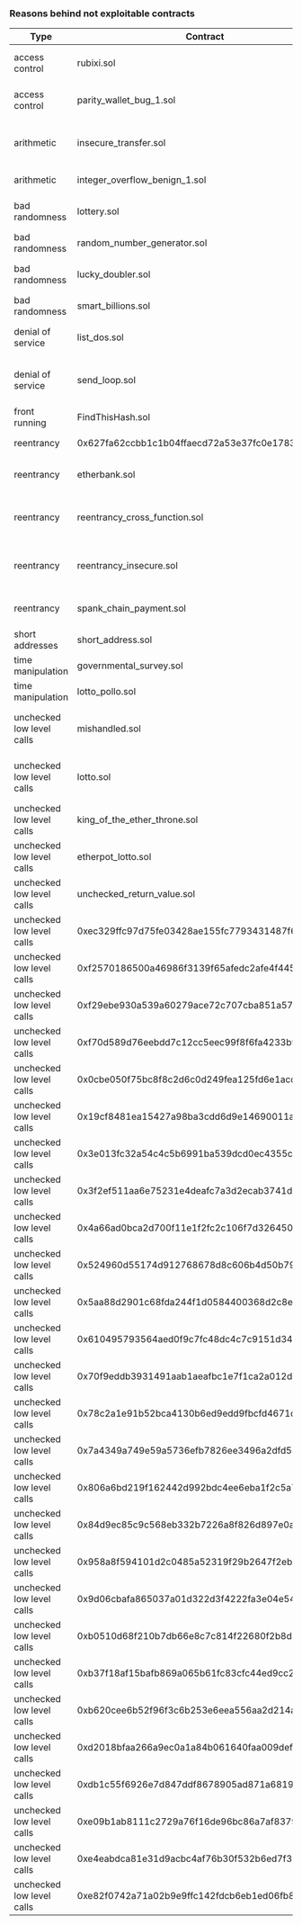 ### Reasons behind not exploitable contracts

| Type                      | Contract                                       | Reason                            |
|---------------------------|------------------------------------------------|-----------------------------------|
| access control            | rubixi.sol                                     | wrong solidity version            |
| access control            | parity_wallet_bug_1.sol                        | incompatible solidity version     |
| arithmetic                | insecure_transfer.sol                          | missing methods, not functionable |
| arithmetic                | integer_overflow_benign_1.sol                  | benign overflow                   |
| bad randomness            | lottery.sol                                    | wrong solidity version            |
| bad randomness            | random_number_generator.sol                    | not functionable                  |
| bad randomness            | lucky_doubler.sol                              | wrong solidity version            |
| bad randomness            | smart_billions.sol                             | exceeded time box                 |
| denial of service         | list_dos.sol                                   | wrong solidity version            |
| denial of service         | send_loop.sol                                  | missing methods, not functionable |
| front running             | FindThisHash.sol                               | needs to crack hash               |
| reentrancy                | 0x627fa62ccbb1c1b04ffaecd72a53e37fc0e17839.sol | false positive                    |
| reentrancy                | etherbank.sol                                  | wrong solidity version            |
| reentrancy                | reentrancy_cross_function.sol                  | missing methods, not functionable |
| reentrancy                | reentrancy_insecure.sol                        | missing methods, not functionable |
| reentrancy                | spank_chain_payment.sol                        | exceeded time box for exploits    |
| short addresses           | short_address.sol                              | exceeded time box                 |
| time manipulation         | governmental_survey.sol                        | missing methods                   |
| time manipulation         | lotto_pollo.sol                                | missing methods                   |
| unchecked low level calls | mishandled.sol                                 | missing methods, not functionable |
| unchecked low level calls | lotto.sol                                      | missing methods, not functionable |
| unchecked low level calls | king_of_the_ether_throne.sol                   | wrong solidity version            |
| unchecked low level calls | etherpot_lotto.sol                             | wrong solidity version            |
| unchecked low level calls | unchecked_return_value.sol                     | not exploitable                   |
| unchecked low level calls | 0xec329ffc97d75fe03428ae155fc7793431487f63.sol | not exploitable                   |
| unchecked low level calls | 0xf2570186500a46986f3139f65afedc2afe4f445d.sol | not exploitable                   |
| unchecked low level calls | 0xf29ebe930a539a60279ace72c707cba851a57707.sol | not exploitable                   |
| unchecked low level calls | 0xf70d589d76eebdd7c12cc5eec99f8f6fa4233b9e.sol | not exploitable                   |
| unchecked low level calls | 0x0cbe050f75bc8f8c2d6c0d249fea125fd6e1acc9.sol | not exploitable                   |
| unchecked low level calls | 0x19cf8481ea15427a98ba3cdd6d9e14690011ab10.sol | not exploitable                   |
| unchecked low level calls | 0x3e013fc32a54c4c5b6991ba539dcd0ec4355c859.sol | not exploitable                   |
| unchecked low level calls | 0x3f2ef511aa6e75231e4deafc7a3d2ecab3741de2.sol | not exploitable                   |
| unchecked low level calls | 0x4a66ad0bca2d700f11e1f2fc2c106f7d3264504c.sol | not exploitable                   |
| unchecked low level calls | 0x524960d55174d912768678d8c606b4d50b79d7b1.sol | not exploitable                   |
| unchecked low level calls | 0x5aa88d2901c68fda244f1d0584400368d2c8e739.sol | not exploitable                   |
| unchecked low level calls | 0x610495793564aed0f9c7fc48dc4c7c9151d34fd6.sol | not exploitable                   |
| unchecked low level calls | 0x70f9eddb3931491aab1aeafbc1e7f1ca2a012db4.sol | not exploitable                   |
| unchecked low level calls | 0x78c2a1e91b52bca4130b6ed9edd9fbcfd4671c37.sol | not exploitable                   |
| unchecked low level calls | 0x7a4349a749e59a5736efb7826ee3496a2dfd5489.sol | not exploitable                   |
| unchecked low level calls | 0x806a6bd219f162442d992bdc4ee6eba1f2c5a707.sol | not exploitable                   |
| unchecked low level calls | 0x84d9ec85c9c568eb332b7226a8f826d897e0a4a8.sol | not exploitable                   |
| unchecked low level calls | 0x958a8f594101d2c0485a52319f29b2647f2ebc06.sol | not exploitable                   |
| unchecked low level calls | 0x9d06cbafa865037a01d322d3f4222fa3e04e5488.sol | not exploitable                   |
| unchecked low level calls | 0xb0510d68f210b7db66e8c7c814f22680f2b8d1d6.sol | not exploitable                   |
| unchecked low level calls | 0xb37f18af15bafb869a065b61fc83cfc44ed9cc27.sol | not exploitable                   |
| unchecked low level calls | 0xb620cee6b52f96f3c6b253e6eea556aa2d214a99.sol | not exploitable                   |
| unchecked low level calls | 0xd2018bfaa266a9ec0a1a84b061640faa009def76.sol | not exploitable                   |
| unchecked low level calls | 0xdb1c55f6926e7d847ddf8678905ad871a68199d2.sol | not exploitable                   |
| unchecked low level calls | 0xe09b1ab8111c2729a76f16de96bc86a7af837928.sol | not exploitable                   |
| unchecked low level calls | 0xe4eabdca81e31d9acbc4af76b30f532b6ed7f3bf.sol | not exploitable                   |
| unchecked low level calls | 0xe82f0742a71a02b9e9ffc142fdcb6eb1ed06fb87.sol | not exploitable                   |
